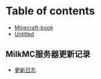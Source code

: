 # Table of contents

* [Minecraft-book](README.md)
* [Untitled](untitled.md)

## MilkMC服务器更新记录 <a id="milkmc-server-update-log"></a>

* [更新日志](milkmc-server-update-log/geng-xin-ri-zhi.md)

